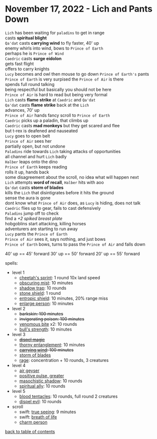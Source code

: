 # November 17, 2022 - Lich and Pants Down

`Lich` has been waiting for `paladins` to get in range  
casts **spiritual blight**  
`Qa'dat` casts **carrying wind** to fly faster, 40' up  
enemy whirls into wind, bows to `Prince of Earth`  
perhaps he is `Prince of Wind`  
`Caedric` casts **surge eidolon**  
gets fast flight  
offers to carry knights  
`Lucy` becomes and owl then mouse to go down `Prince of Earth's` pants  
`Prince of Earth` is very surpised the `Prince of Air` is there  
spends full round talking  
being respectful but basically you should not be here  
`Prince of Air` is hard to read but being very formal  
`Lich` casts **flame strike** at `Caedric` and `Qa'dat`    
`Qa'dat` casts **flame strike** back at the `Lich`  
advances, 70' up  
`Prince of Air` hands fancy scroll to `Prince of Earth`  
`Caedric` picks up a paladin, that climbs up  
`Caedric` casts **mad monkeys** but they get scared and flee  
but t-rex is deafened and nauseated  
`Lucy` goes to open belt  
`Prince of Air` sees her  
partially open, but not undone  
`Paladins` ride towards `Lich` taking attacks of opportunities  
all channel and hurt `Lich` badly  
`Halber` leaps onto the dino  
`Prince of Earth` keeps reading  
rolls it up, hands back  
some disagreement about the scroll, no idea what will happen next  
`Lich` attempts **word of recall**, `Halber` hits with aoo  
`Qa'dat` casts **storm of blades**  
kills the `Lich` that disintigrates before it hits the ground  
sense the aura is gone  
dont know what `Prince of Air` does, as `Lucy` is hiding, does not talk  
`Caedric` flies up to gear, fails to cast defensively  
`Paladins` jump off to check  
find a _+2 spiked breast plate_  
hobgoblins start attacking, killing horses  
adventurers are starting to run away  
`Lucy` pants the `Prince of Earth`  
`Prince of Air` sees it, says nothing, and just bows  
`Prince of Earth` bows, turns to pass the `Prince of Air` and falls down  


40' up == 45' forward
30' up == 50' forward
20' up == 55' forward

spells:  
- level 1
    - [cheetah's sprint](https://aonprd.com/SpellDisplay.aspx?ItemName=Cheetah%27s%20Sprint): 1 round 10x land speed
    - [obscuring mist](https://aonprd.com/SpellDisplay.aspx?ItemName=Obscuring%20Mist): 10 minutes
    - [shadow trap](https://aonprd.com/SpellDisplay.aspx?ItemName=Shadow%20Trap): 10 rounds
    - [stone shield](https://www.aonprd.com/SpellDisplay.aspx?ItemName=Stone%20Shield): 1 round
    - [entropic shield](https://aonprd.com/SpellDisplay.aspx?ItemName=entropic%20shield): 10 minutes, 20% range miss
    - [enlarge person](https://aonprd.com/SpellDisplay.aspx?ItemName=Enlarge%20person): 10 minutes
- level 2
    - ~~barkskin: 100 minutes~~
    - ~~invigorating poison: 100 minutes~~
    - [venomous bite](https://aonprd.com/SpellDisplay.aspx?ItemName=Venomous%20Bite) x2: 10 rounds
    - [bull's strength](https://www.aonprd.com/SpellDisplay.aspx?ItemName=bull%27s%20strength): 10 minutes
- level 3
    - ~~[dispel magic](https://aonprd.com/SpellDisplay.aspx?ItemName=Dispel%20Magic)~~
    - [thorny entanglement](https://aonprd.com/SpellDisplay.aspx?ItemName=Thorny%20Entanglement): 10 minutes
    - ~~[carrying wind](https://aonprd.com/SpellDisplay.aspx?ItemName=Carrying%20Wind): 100 minutes~~
    - [storm of blades](https://aonprd.com/SpellDisplay.aspx?ItemName=Storm%20of%20Blades)
    - [rage](https://aonprd.com/SpellDisplay.aspx?ItemName=Rage): concentration + 10 rounds, 3 creatures
- level 4
    - [air geyser](https://aonprd.com/SpellDisplay.aspx?ItemName=Air%20Geyser)
    - [positive pulse, greater](https://aonprd.com/SpellDisplay.aspx?ItemName=Positive%20Pulse,%20Greater)
    - [masochistic shadow](https://aonprd.com/SpellDisplay.aspx?ItemName=Masochistic%20Shadow): 10 rounds
    - [spiritual ally](https://aonprd.com/SpellDisplay.aspx?ItemName=Spiritual%20Ally): 10 rounds
- level 5
    - [blood tentacles](https://aonprd.com/SpellDisplay.aspx?ItemName=Blood%20Tentacles): 10 rounds, full round 2 creatures
    - [dispel evil](https://aonprd.com/SpellDisplay.aspx?ItemName=Dispel%20Evil): 10 rounds
- scroll
    - swift: [true seeing](https://aonprd.com/SpellDisplay.aspx?ItemName=True%20Seeing): 9 minutes
    - swift: [breath of life](https://aonprd.com/SpellDisplay.aspx?ItemName=Breath%20of%20Life)
    - [charm person](https://aonprd.com/SpellDisplay.aspx?ItemName=Charm%20Person)


[back to table of contents](/sessions/README.md)
